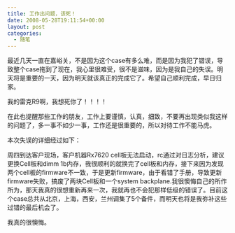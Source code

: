 ```yaml
---
title: 工作出问题，该死！
date: 2008-05-28T19:11:54+00:00
layout: post
categories:
  - 随笔
---
```

最近几天一直在嘉峪关，不是因为这个case有多么难，而是因为我犯了错误，导致整个case拖到了现在，我心里很难受，很不是滋味，因为是我自己的失误。明天将是重要的一天，因为明天就该真正的完成它了。希望自己顺利完成，早日归家。

我的雷克R9啊，我想死你了！！！！

在此也提醒那些工作的朋友，工作上要谨慎，认真，细致，不要再出现类似我这样的问题了，多一事不如少一事，工作还是很重要的，所以对待工作不能马虎。

本次失误的详细经过如下：
<!--more-->
周四到达客户现场，客户机器Rx7620 cell板无法启动，rc通过对日志分析，建议更换Cell板和dimm 1b内存，我很顺利的就换完了cell板和内存，接下来因为发现两个cell板的firmware不一致，于是更新firmware，由于看错了手册，导致更新firmware失败，搞废了两块Cell板和一个system backplane.我很懊悔自己的所作所为，那天我真的很想重新再来一次，我就再也不会犯那样低级的错误了。目前这个case总共从北京，上海，西安，兰州调集了5个备件，而明天也将是我弥补这些过错的最后机会了。

我真的很懊悔。
